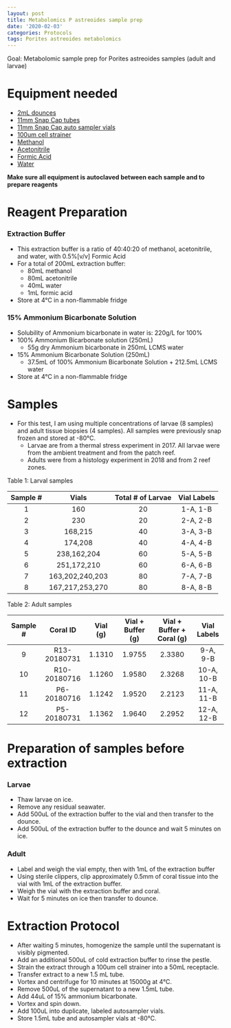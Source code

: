 ```yaml
---
layout: post
title: Metabolomics P astreoides sample prep
date: '2020-02-03'
categories: Protocols
tags: Porites astreoides metabolomics
---
```


Goal: Metabolomic sample prep for Porites astreoides samples (adult and larvae)

# Equipment needed
* [2mL dounces](https://www.sigmaaldrich.com/catalog/product/SIGMA/D8938?lang=en&region=US&gclid=Cj0KCQiApt_xBRDxARIsAAMUMu9Ce-oGJYr1G1cMopnBSCpqlGMWKZxz0HVt9pZE8fNd731m6a4ah7oaAnDiEALw_wcB)
* [11mm Snap Cap tubes](https://www.fishersci.com/shop/products/thermo-scientific-sun-sri-11mm-snap-caps-5/p-2363726)
* [11mm Snap Cap auto sampler vials](https://www.thermofisher.com/order/catalog/product/C4011-13#/C4011-13)
* [100um cell strainer](https://www.fishersci.com/shop/products/falcon-cell-strainers-mesh-size-100um-yellow/0877119)
* [Methanol](https://www.fishersci.com/shop/products/methanol-optima-lc-ms-fisher-chemical-5/A4561#?keyword=A456-4)
* [Acetonitrile](https://www.fishersci.com/shop/products/acetonitrile-optima-lc-ms-fisher-chemical-5/A955500#?keyword=A955-4)
* [Formic Acid](https://www.fishersci.com/shop/products/formic-acid-optima-lc-ms-grade-fisher-chemical-5/A11750#?keyword=A117-50)
* [Water](https://www.fishersci.com/shop/products/water-optima-lc-ms-fisher-chemical-4/W6212#?keyword=w6-4)

**Make sure all equipment is autoclaved between each sample and to prepare reagents**

# Reagent Preparation

### Extraction Buffer
* This extraction buffer is a ratio of 40:40:20 of methanol, acetonitrile, and water, with 0.5%[v/v] Formic Acid
* For a total of 200mL extraction buffer:
  * 80mL methanol
  * 80mL acetonitrile
  * 40mL water
  * 1mL formic acid
* Store at 4&deg;C in a non-flammable fridge

### 15% Ammonium Bicarbonate Solution
* Solubility of Ammonium bicarbonate in water is: 220g/L for 100%
* 100% Ammonium Bicarbonate solution (250mL)
  * 55g dry Ammonium bicarbonate in 250mL LCMS water
* 15% Ammonium Bicarbonate Solution (250mL)
  * 37.5mL of 100% Ammonium Bicarbonate Solution + 212.5mL LCMS water
* Store at 4&deg;C in a non-flammable fridge

# Samples
* For this test, I am using multiple concentrations of larvae (8 samples) and adult tissue biopsies (4 samples). All samples were previously snap frozen and stored at -80&deg;C.
  * Larvae are from a thermal stress experiment in 2017. All larvae were from the ambient treatment and from the patch reef.
  * Adults were from a histology experiment in 2018 and from 2 reef zones.

Table 1: Larval samples

| Sample # |      Vials      | Total # of Larvae | Vial Labels |
|:--------:|:---------------:|:-----------------:|:-----------:|
|     1    |       160       |         20        |   1-A, 1-B  |
|     2    |       230       |         20        |   2-A, 2-B  |
|     3    |     168,215     |         40        |   3-A, 3-B  |
|     4    |     174,208     |         40        |   4-A, 4-B  |
|     5    |   238,162,204   |         60        |   5-A, 5-B  |
|     6    |   251,172,210   |         60        |   6-A, 6-B  |
|     7    | 163,202,240,203 |         80        |   7-A, 7-B  |
|     8    | 167,217,253,270 |         80        |   8-A, 8-B  |

Table 2: Adult samples

| Sample # |   Coral ID   | Vial (g) | Vial + Buffer (g) | Vial + Buffer + Coral (g) | Vial Labels |
|:--------:|:------------:|:--------:|:-----------------:|:-------------------------:|:-----------:|
|     9    | R13-20180731 |  1.1310  |       1.9755      |           2.3380          |   9-A, 9-B  |
|    10    | R10-20180716 |  1.1260  |       1.9580      |           2.3268          |  10-A, 10-B |
|    11    |  P6-20180716 |  1.1242  |       1.9520      |           2.2123          |  11-A, 11-B |
|    12    |  P5-20180731 |  1.1362  |       1.9640      |           2.2952          |  12-A, 12-B |

# Preparation of samples before extraction

### Larvae
* Thaw larvae on ice.
* Remove any residual seawater.
* Add 500uL of the extraction buffer to the vial and then transfer to the dounce.
* Add 500uL of the extraction buffer to the dounce and wait 5 minutes on ice.

### Adult
* Label and weigh the vial empty, then with 1mL of the extraction buffer
* Using sterile clippers, clip approximately 0.5mm of coral tissue into the vial with 1mL of the extraction buffer.
* Weigh the vial with the extraction buffer and coral.
* Wait for 5 minutes on ice then transfer to dounce.

# Extraction Protocol
* After waiting 5 minutes, homogenize the sample until the supernatant is visibly pigmented.
* Add an additional 500uL of cold extraction buffer to rinse the pestle.
* Strain the extract through a 100um cell strainer into a 50mL receptacle.
* Transfer extract to a new 1.5 mL tube.
* Vortex and centrifuge for 10 minutes at 15000g at 4&deg;C.
* Remove 500uL of the supernatant to a new 1.5mL tube.
* Add 44uL of 15% ammonium bicarbonate.
* Vortex and spin down.
* Add 100uL into duplicate, labeled autosampler vials.
* Store 1.5mL tube and autosampler vials at -80&deg;C.
